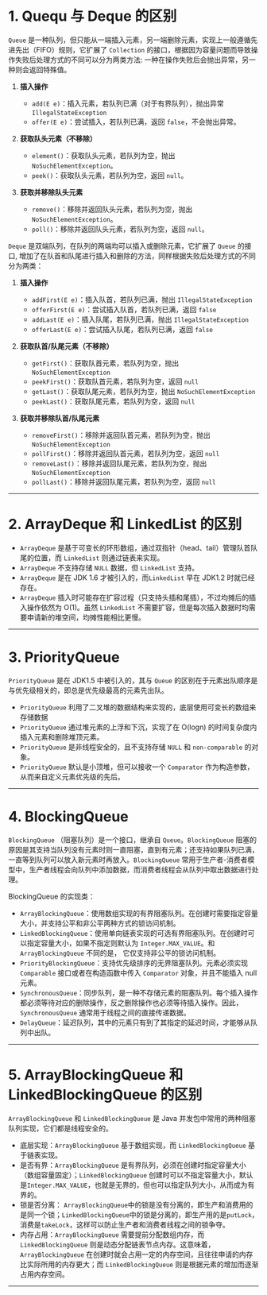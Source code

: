 
# 1. Quequ 与 Deque 的区别

`Queue` 是一种队列，但只能从一端插入元素，另一端删除元素，实现上一般遵循先进先出（FIFO）规则，它扩展了 `Collection` 的接口，根据因为容量问题而导致操作失败后处理方式的不同可以分为两类方法: 一种在操作失败后会抛出异常，另一种则会返回特殊值。

1. **插入操作**
    
    - `add(E e)`：插入元素，若队列已满（对于有界队列），抛出异常 `IllegalStateException`
    - `offer(E e)`：尝试插入，若队列已满，返回 `false`，不会抛出异常。

2. **获取队头元素（不移除）**
    
    - `element()`：获取队头元素，若队列为空，抛出 `NoSuchElementException`。
    - `peek()`：获取队头元素，若队列为空，返回 `null`。
    
3. **获取并移除队头元素**
    
    - `remove()`：移除并返回队头元素，若队列为空，抛出 `NoSuchElementException`。
    - `poll()`：移除并返回队头元素，若队列为空，返回 `null`。

`Deque` 是双端队列，在队列的两端均可以插入或删除元素，它扩展了 `Queue` 的接口, 增加了在队首和队尾进行插入和删除的方法，同样根据失败后处理方式的不同分为两类：

1.  **插入操作**

	- `addFirst(E e)`：插入队首，若队列已满，抛出 `IllegalStateException`
	- `offerFirst(E e)`：尝试插入队首，若队列已满，返回 `false`
	- `addLast(E e)`：插入队尾，若队列已满，抛出 `IllegalStateException`
	- `offerLast(E e)`：尝试插入队尾，若队列已满，返回 `false`

2. **获取队首/队尾元素（不移除）**

	- `getFirst()`：获取队首元素，若队列为空，抛出 `NoSuchElementException`
	- `peekFirst()`：获取队首元素，若队列为空，返回 `null`
	- `getLast()`：获取队尾元素，若队列为空，抛出 `NoSuchElementException`
	- `peekLast()`：获取队尾元素，若队列为空，返回 `null`

3. **获取并移除队首/队尾元素**

	- `removeFirst()`：移除并返回队首元素，若队列为空，抛出 `NoSuchElementException`
	- `pollFirst()`：移除并返回队首元素，若队列为空，返回 `null`
	- `removeLast()`：移除并返回队尾元素，若队列为空，抛出 `NoSuchElementException`
	- `pollLast()`：移除并返回队尾元素，若队列为空，返回 `null`

****
# 2. ArrayDeque 和 LinkedList 的区别

- `ArrayDeque` 是基于可变长的环形数组，通过双指针（head、tail）管理队首队尾的位置，而 `LinkedList` 则通过链表来实现。
- `ArrayDeque` 不支持存储 `NULL` 数据，但 `LinkedList` 支持。
- `ArrayDeque` 是在 JDK 1.6 才被引入的，而`LinkedList` 早在 JDK1.2 时就已经存在。
- `ArrayDeque` 插入时可能存在扩容过程（只支持头插和尾插），不过均摊后的插入操作依然为 O(1)。虽然 `LinkedList` 不需要扩容，但是每次插入数据时均需要申请新的堆空间，均摊性能相比更慢。

****
# 3. PriorityQueue

`PriorityQueue` 是在 JDK1.5 中被引入的，其与 `Queue` 的区别在于元素出队顺序是与优先级相关的，即总是优先级最高的元素先出队。

- `PriorityQueue` 利用了二叉堆的数据结构来实现的，底层使用可变长的数组来存储数据
- `PriorityQueue` 通过堆元素的上浮和下沉，实现了在 O(logn) 的时间复杂度内插入元素和删除堆顶元素。
- `PriorityQueue` 是非线程安全的，且不支持存储 `NULL` 和 `non-comparable` 的对象。
- `PriorityQueue` 默认是小顶堆，但可以接收一个 `Comparator` 作为构造参数，从而来自定义元素优先级的先后。

****
# 4. BlockingQueue

`BlockingQueue` （阻塞队列）是一个接口，继承自 `Queue`。`BlockingQueue` 阻塞的原因是其支持当队列没有元素时则一直阻塞，直到有元素；还支持如果队列已满，一直等到队列可以放入新元素时再放入。`BlockingQueue` 常用于生产者-消费者模型中，生产者线程会向队列中添加数据，而消费者线程会从队列中取出数据进行处理。

BlockingQueue 的实现类：

- `ArrayBlockingQueue`：使用数组实现的有界阻塞队列。在创建时需要指定容量大小，并支持公平和非公平两种方式的锁访问机制。
- `LinkedBlockingQueue`：使用单向链表实现的可选有界阻塞队列。在创建时可以指定容量大小，如果不指定则默认为 `Integer.MAX_VALUE`。和 `ArrayBlockingQueue` 不同的是， 它仅支持非公平的锁访问机制。
- `PriorityBlockingQueue`：支持优先级排序的无界阻塞队列。元素必须实现 `Comparable` 接口或者在构造函数中传入 `Comparator` 对象，并且不能插入 null 元素。
- `SynchronousQueue`：同步队列，是一种不存储元素的阻塞队列。每个插入操作都必须等待对应的删除操作，反之删除操作也必须等待插入操作。因此，`SynchronousQueue` 通常用于线程之间的直接传递数据。
- `DelayQueue`：延迟队列，其中的元素只有到了其指定的延迟时间，才能够从队列中出队。

****
# 5. ArrayBlockingQueue 和 LinkedBlockingQueue 的区别

`ArrayBlockingQueue` 和 `LinkedBlockingQueue` 是 Java 并发包中常用的两种阻塞队列实现，它们都是线程安全的。

- 底层实现：`ArrayBlockingQueue` 基于数组实现，而 `LinkedBlockingQueue` 基于链表实现。
- 是否有界：`ArrayBlockingQueue` 是有界队列，必须在创建时指定容量大小（数组容量固定）；`LinkedBlockingQueue` 创建时可以不指定容量大小，默认是`Integer.MAX_VALUE`，也就是无界的，但也可以指定队列大小，从而成为有界的。
- 锁是否分离： `ArrayBlockingQueue`中的锁是没有分离的，即生产和消费用的是同一个锁；`LinkedBlockingQueue`中的锁是分离的，即生产用的是`putLock`，消费是`takeLock`，这样可以防止生产者和消费者线程之间的锁争夺。
- 内存占用：`ArrayBlockingQueue` 需要提前分配数组内存，而 `LinkedBlockingQueue` 则是动态分配链表节点内存。这意味着，`ArrayBlockingQueue` 在创建时就会占用一定的内存空间，且往往申请的内存比实际所用的内存更大；而 `LinkedBlockingQueue` 则是根据元素的增加而逐渐占用内存空间。

****



